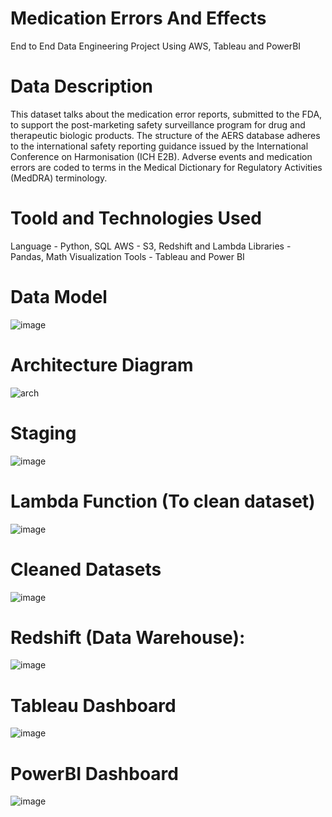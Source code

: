 # Medication Errors And Effects
End to End Data Engineering Project Using AWS, Tableau and PowerBI

# Data Description
This dataset talks about the medication error reports, submitted to the FDA, to support the post-marketing safety surveillance program for drug and therapeutic biologic products. The structure of the AERS database adheres to the international safety reporting guidance issued by the International Conference on Harmonisation (ICH E2B). Adverse events and medication errors are coded to terms in the Medical Dictionary for Regulatory Activities (MedDRA) terminology.

# Toold and Technologies Used
Language - Python, SQL
AWS - S3, Redshift and Lambda
Libraries - Pandas, Math
Visualization Tools - Tableau and Power BI

# Data Model
![image](https://github.com/karan-devdekar/Medication-errors/assets/78233470/09b93af9-ff4b-42de-8dac-1a51e6789b47)


# Architecture Diagram
![arch](https://github.com/karan-devdekar/Medication-errors/assets/78233470/35992b1b-eba2-40f0-b783-57b3a616d569)

# Staging
![image](https://github.com/karan-devdekar/Medication-errors/assets/78233470/b6c96d56-a8e5-40c7-9116-b559343e9215)

# Lambda Function (To clean dataset)
![image](https://github.com/karan-devdekar/Medication-errors/assets/78233470/79edfca8-2393-4ac7-b0c2-9a75f7d50ccf)

# Cleaned Datasets
![image](https://github.com/karan-devdekar/Medication-errors/assets/78233470/c8890948-3186-443c-804e-ad8a4e84baf2)

# Redshift (Data Warehouse):
![image](https://github.com/karan-devdekar/Medication-errors/assets/78233470/5120c581-e529-43d9-8d69-6b259b85a80c)

# Tableau Dashboard
![image](https://github.com/karan-devdekar/Medication-errors/assets/78233470/2868e692-9961-4854-8005-774aad0b237a)

# PowerBI Dashboard
![image](https://github.com/karan-devdekar/Medication-errors/assets/78233470/d5e3fd02-bb51-4069-98da-0d3b3999727f)




